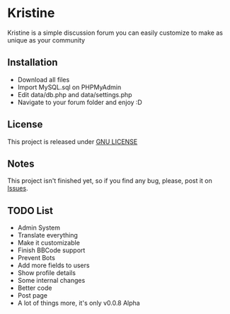 # Kristine
Kristine is a simple discussion forum you can easily customize to make as unique as your community<br>

## Installation
<ul>
    <li>Download all files</li>
    <li>Import MySQL.sql on PHPMyAdmin</li>
    <li>Edit data/db.php and data/settings.php</li>
    <li>Navigate to your forum folder and enjoy :D</li>
</ul>

## License
This project is released under [GNU LICENSE](https://github.com/cadox8/Kristine/blob/master/LICENSE)

## Notes
This project isn't finished yet, so if you find any bug, please, post it on [Issues](https://github.com/cadox8/Kristine/issues).

## TODO List
<ul>
 <li>Admin System</li>
 <li>Translate everything</li>
 <li>Make it customizable</li>
 <li>Finish BBCode support</li>
 <li>Prevent Bots</li>
 <li>Add more fields to users</li>
 <li>Show profile details</li>
 <li>Some internal changes</li>
 <li>Better code</li>
 <li>Post page</li>
 <li>A lot of things more, it's only v0.0.8 Alpha</li>
</ul>
